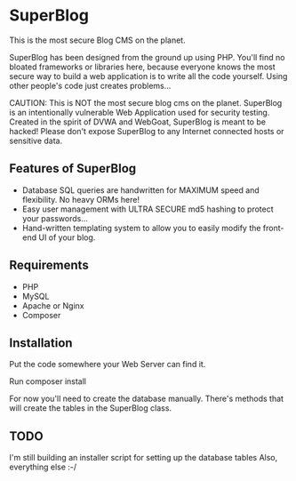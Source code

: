 # SuperBlog

This is the most secure Blog CMS on the planet.

SuperBlog has been designed from the ground up using PHP. You'll find no bloated frameworks or libraries here, because everyone knows the most secure way to build a web application is to write all the code yourself. Using other people's code just creates problems...

CAUTION: This is NOT the most secure blog cms on the planet. SuperBlog is an intentionally vulnerable Web Application used for security testing. Created in the spirit of DVWA and WebGoat, SuperBlog is meant to be hacked!
Please don't expose SuperBlog to any Internet connected hosts or sensitive data.

## Features of SuperBlog

- Database SQL queries are handwritten for MAXIMUM speed and flexibility. No heavy ORMs here!
- Easy user management with ULTRA SECURE md5 hashing to protect your passwords...
- Hand-written templating system to allow you to easily modify the front-end UI of your blog.

## Requirements

- PHP
- MySQL
- Apache or Nginx
- Composer

## Installation

Put the code somewhere your Web Server can find it.

Run composer install

For now you'll need to create the database manually. There's methods that will create the tables in the SuperBlog class.

## TODO

I'm still building an installer script for setting up the database tables
Also, everything else :-/
